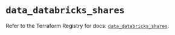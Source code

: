 # `data_databricks_shares`

Refer to the Terraform Registry for docs: [`data_databricks_shares`](https://registry.terraform.io/providers/databricks/databricks/1.75.0/docs/data-sources/shares).
